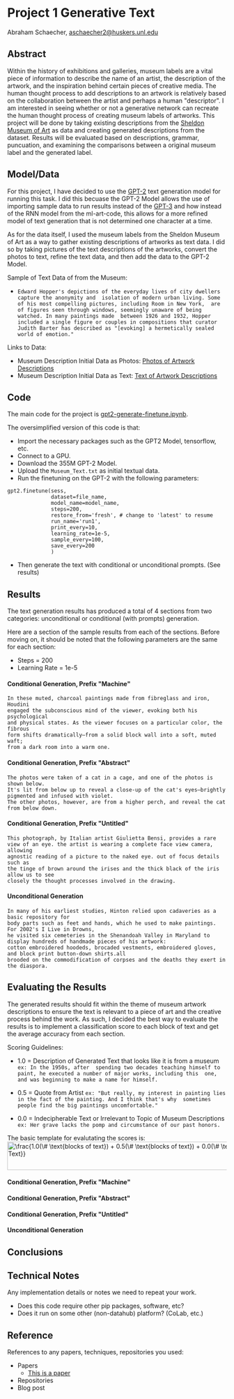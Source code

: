 # Project 1 Generative Text

Abraham Schaecher, aschaecher2@huskers.unl.edu

<!-- (Your teammate's contact info, if appropriate) -->

## Abstract

<!-- Include your abstract here. This should be one paragraph clearly describing your concept, method, and results. This should tell us what architecture/approach you used. Also describe your creative goals, and whether you were successful in achieving them. Also could describe future directions. -->

Within the history of exhibitions and galleries, museum labels are a vital piece of information to describe the name of an artist, the description of the artwork, and the inspiration behind certain pieces of creative media. The human thought process to add descriptions to an artwork is relatively based on the collaboration between the artist and perhaps a human "descriptor". I am interested in seeing whether or not a generative network can recreate the human thought process of creating museum labels of artworks. This project will be done by taking existing descriptions from the [Sheldon Museum of Art](https://sheldonartmuseum.org/) as data and creating generated descriptions from the dataset. Results will be evaluated based on descriptions, grammar, puncuation, and examining the comparisons between a original museum label and the generated label.

## Model/Data

<!--Briefly describe the files that are included with your repository:
- trained models
- training data (or link to training data). what is your corpus? -->

For this project, I have decided to use the [GPT-2](https://github.com/openai/gpt-2) text generation model for running this task. I did this becuase the GPT-2 Model allows the use of importing sample data to run results instead of the [GPT-3](https://github.com/openai/gpt-3) and how instead of the RNN model from the ml-art-code, this allows for a more refined model of text generation that is not determined one character at a time.

As for the data itself, I used the museum labels from the Sheldon Museum of Art as a way to gather existing descriptions of artworks as text data. I did so by taking pictures of the text descriptions of the artworks, convert the photos to text, refine the text data, and then add the data to the GPT-2 Model. 

Sample of Text Data of from the Museum: 
- `Edward Hopper's depictions of the everyday lives of city dwellers capture the anonymity and 
isolation of modern urban living. Some of his most compelling pictures, including Room in New York, 
are of figures seen through windows, seemingly unaware of being watched. In many paintings made 
between 1926 and 1932, Hopper included a single figure or couples in compositions that curator 
Judith Barter has described as "[evoking] a hermetically sealed world of emotion."`

Links to Data:
- Museum Description Initial Data as Photos: [Photos of Artwork Descriptions](https://github.com/unl-ml-art/generative-text-eher78/blob/master/Museum_Text.pdf)
- Museum Description Initial Data as Text: [Text of Artwork Descriptions](https://github.com/unl-ml-art/generative-text-eher78/blob/master/Museum_Text.txt)

## Code

<!--Your code for generating your project:
- training_code.py or training_code.ipynb - your training code
- generative_code.py or generative_code.ipynb - your generation code -->
The main code for the project is [gpt2-generate-finetune.ipynb](gpt2-generate-finetune.ipynb).

The oversimplified version of this code is that:
- Import the necessary packages such as the GPT2 Model, tensorflow, etc.
- Connect to a GPU.
- Download the 355M GPT-2 Model.
- Upload the `Museum_Text.txt` as initial textual data.
- Run the finetuning on the GPT-2 with the following parameters:
```
gpt2.finetune(sess,
              dataset=file_name,
              model_name=model_name,
              steps=200,
              restore_from='fresh', # change to 'latest' to resume
              run_name='run1',
              print_every=10,
              learning_rate=1e-5,
              sample_every=100,
              save_every=200
              )
```
- Then generate the text with conditional or unconditional prompts. (See results)

## Results

<!-- - Documentation of your generative text in an effective form. A file with your generated text (.pdf, .doc, .txt). -->
The text generation results has produced a total of 4 sections from two categories: unconditional or conditional (with prompts) generation.

Here are a section of the sample results from each of the sections. Before moving on, it should be noted that the following parameters are the same for each section:
- Steps = 200
- Learning Rate = 1e-5

#### Conditional Generation, Prefix "Machine"
```
In these muted, charcoal paintings made from fibreglass and iron, Houdini
engaged the subconscious mind of the viewer, evoking both his psychological
and physical states. As the viewer focuses on a particular color, the fibrous
form shifts dramatically—from a solid block wall into a soft, muted waft;
from a dark room into a warm one.
```

#### Conditional Generation, Prefix "Abstract"
```
The photos were taken of a cat in a cage, and one of the photos is shown below. 
It's lit from below up to reveal a close-up of the cat's eyes—brightly pigmented and infused with violet. 
The other photos, however, are from a higher perch, and reveal the cat from below down.
```

#### Conditional Generation, Prefix "Untitled"
```
This photograph, by Italian artist Giulietta Bensi, provides a rare 
view of an eye. the artist is wearing a complete face view camera, allowing 
agnostic reading of a picture to the naked eye. out of focus details such as 
the tinge of brown around the irises and the thick black of the iris allow us to see 
closely the thought processes involved in the drawing.
```

#### Unconditional Generation
```
In many of his earliest studies, Hinton relied upon cadaveries as a basic repository for 
body parts such as feet and hands, which he used to make paintings. For 2002's I Live in Drowns, 
he visited six cemeteries in the Shenandoah Valley in Maryland to display hundreds of handmade pieces of his artwork: 
cotton embroidered hoodeds, brocaded vestments, embroidered gloves, and block print button-down shirts.all
brooded on the commodification of corpses and the deaths they exert in the diaspora.
```

## Evaluating the Results
The generated results should fit within the theme of museum artwork descriptions to ensure the text is relevant to a piece of art and the creative process behind the work. As such, I decided the best way to evaluate the results is to implement a classification score to each block of text and get the average accuracy from each section.

Scoring Guidelines:
- 1.0 = Description of Generated Text that looks like it is from a museum
` ex: In the 1950s, after 
spending two decades teaching himself to paint, he executed a number of major works, including this 
one, and was beginning to make a name for himself. `

- 0.5 = Quote from Artist
`ex: "But really, my interest in painting lies in the fact of the painting. And I think that's why 
sometimes people find the big paintings uncomfortable."`

- 0.0 = Indecipherable Text or Irrelevant to Topic of Museum Descriptions
`ex: Her grave lacks the pomp and circumstance of our past honors.`

The basic template for evalutating the scores is:
 <img src="http://www.sciweavers.org/tex2img.php?eq=%5Cfrac%7B1.0%28%5C%23%20%5Ctext%7Bblocks%20of%20text%7D%29%20%2B%200.5%28%5C%23%20%5Ctext%7Bblocks%20of%20text%7D%29%20%2B%200.0%28%5C%23%20%5Ctext%7Bblocks%20of%20text%7D%29%20%7D%7B%5Ctext%7BTotal%20Blocks%20of%20Text%7D%7D%20&bc=White&fc=Black&im=jpg&fs=18&ff=arev&edit=0" align="center" border="0" alt="\frac{1.0(\# \text{blocks of text}) + 0.5(\# \text{blocks of text}) + 0.0(\# \text{blocks of text}) }{\text{Total Blocks of Text}} " width="821" height="65" />

#### Conditional Generation, Prefix "Machine"


#### Conditional Generation, Prefix "Abstract"


#### Conditional Generation, Prefix "Untitled"


#### Unconditional Generation

## Conclusions

## Technical Notes

Any implementation details or notes we need to repeat your work. 
- Does this code require other pip packages, software, etc?
- Does it run on some other (non-datahub) platform? (CoLab, etc.)

## Reference

References to any papers, techniques, repositories you used:
- Papers
  - [This is a paper](this_is_the_link.pdf)
- Repositories
- Blog post

